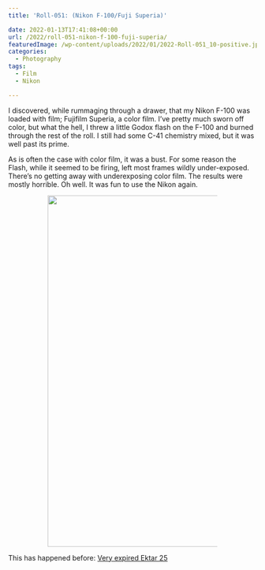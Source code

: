 ```yaml
---
title: 'Roll-051: (Nikon F-100/Fuji Superia)'

date: 2022-01-13T17:41:08+00:00
url: /2022/roll-051-nikon-f-100-fuji-superia/
featuredImage: /wp-content/uploads/2022/01/2022-Roll-051_10-positive.jpg
categories:
  - Photography
tags:
  - Film
  - Nikon

---
```

I discovered, while rummaging through a drawer, that my Nikon F-100 was loaded with film; Fujifilm Superia, a color film. I&#8217;ve pretty much sworn off color, but what the hell, I threw a little Godox flash on the F-100 and burned through the rest of the roll. I still had some C-41 chemistry mixed, but it was well past its prime.

As is often the case with color film, it was a bust. For some reason the Flash, while it seemed to be firing, left most frames wildly under-exposed. There&#8217;s no getting away with underexposing color film. The results were mostly horrible. Oh well. It was fun to use the Nikon again.<figure class="wp-container-8 wp-block-gallery-624ad30832da4 wp-block-gallery has-nested-images columns-2 is-cropped"> <figure class="wp-block-image size-large">

<img loading="lazy" width="1024" height="713" data-id="2601"  src="http://baty.net/wp-content/uploads/2022/01/2022-Roll-051_06-positive.jpg" alt=""  /></figure> </figure> 

This has happened before: <a href="http://baty.net/2020/very-expired-ektar-25/" data-type="post" data-id="110">Very expired Ektar 25</a>